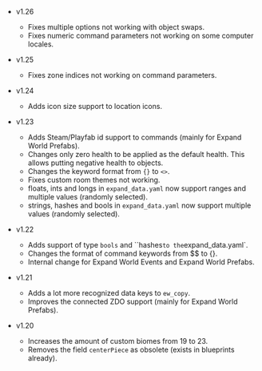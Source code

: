 - v1.26
  - Fixes multiple options not working with object swaps.
  - Fixes numeric command parameters not working on some computer locales.

- v1.25
  - Fixes zone indices not working on command parameters.

- v1.24
  - Adds icon size support to location icons.

- v1.23
  - Adds Steam/Playfab id support to commands (mainly for Expand World Prefabs).
  - Changes only zero health to be applied as the default health. This allows putting negative health to objects.
  - Changes the keyword format from `{}` to `<>`.
  - Fixes custom room themes not working.
  - floats, ints and longs in `expand_data.yaml` now support ranges and multiple values (randomly selected).
  - strings, hashes and bools in `expand_data.yaml` now support multiple values (randomly selected).

- v1.22
  - Adds support of type `bools` and ``hashes` to the `expand_data.yaml`.
  - Changes the format of command keywords from $$ to {}.
  - Internal change for Expand World Events and Expand World Prefabs.

- v1.21
  - Adds a lot more recognized data keys to `ew_copy`.
  - Improves the connected ZDO support (mainly for Expand World Prefabs).

- v1.20
  - Increases the amount of custom biomes from 19 to 23.
  - Removes the field `centerPiece` as obsolete (exists in blueprints already).
